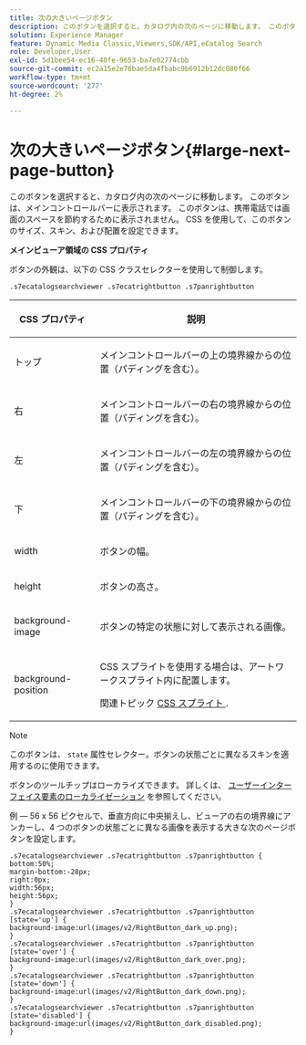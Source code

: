 ```yaml
---
title: 次の大きいページボタン
description: このボタンを選択すると、カタログ内の次のページに移動します。 このボタンは、メインコントロールバーに表示されます。 このボタンは、携帯電話では画面のスペースを節約するために表示されません。 CSS を使用して、このボタンのサイズ、スキン、および配置を設定できます。
solution: Experience Manager
feature: Dynamic Media Classic,Viewers,SDK/API,eCatalog Search
role: Developer,User
exl-id: 5d1bee54-ec16-40fe-9653-ba7e02774cbb
source-git-commit: ec2a15e2e76bae5da4fbabc9b6912b12dc080f66
workflow-type: tm+mt
source-wordcount: '277'
ht-degree: 2%

---
```


# 次の大きいページボタン{#large-next-page-button}

このボタンを選択すると、カタログ内の次のページに移動します。 このボタンは、メインコントロールバーに表示されます。 このボタンは、携帯電話では画面のスペースを節約するために表示されません。 CSS を使用して、このボタンのサイズ、スキン、および配置を設定できます。

<!--<a id="section_6C008EE11212461FA744F2540D38C295"></a>-->

**メインビューア領域の CSS プロパティ**

ボタンの外観は、以下の CSS クラスセレクターを使用して制御します。

`.s7ecatalogsearchviewer .s7ecatrightbutton .s7panrightbutton`

<table id="table_94EE3F5BBE4547C0B4943471CEE7EDE4"> 
 <thead> 
  <tr> 
   <th colname="col1" class="entry"> <p> CSS プロパティ </p> </th> 
   <th colname="col2" class="entry"> <p>説明 </p> </th> 
  </tr> 
 </thead>
 <tbody> 
  <tr> 
   <td colname="col1"> <p> <span class="codeph"> トップ </span> </p> </td> 
   <td colname="col2"> <p>メインコントロールバーの上の境界線からの位置（パディングを含む）。 </p> </td> 
  </tr> 
  <tr> 
   <td colname="col1"> <p> <span class="codeph"> 右 </span> </p> </td> 
   <td colname="col2"> <p>メインコントロールバーの右の境界線からの位置（パディングを含む）。 </p> </td> 
  </tr> 
  <tr> 
   <td colname="col1"> <p> <span class="codeph"> 左 </span> </p> </td> 
   <td colname="col2"> <p>メインコントロールバーの左の境界線からの位置（パディングを含む）。 </p> </td> 
  </tr> 
  <tr> 
   <td colname="col1"> <p> <span class="codeph"> 下 </span> </p> </td> 
   <td colname="col2"> <p>メインコントロールバーの下の境界線からの位置（パディングを含む）。 </p> </td> 
  </tr> 
  <tr> 
   <td colname="col1"> <p> <span class="codeph"> width </span> </p> </td> 
   <td colname="col2"> <p>ボタンの幅。 </p> </td> 
  </tr> 
  <tr> 
   <td colname="col1"> <p> <span class="codeph"> height </span> </p> </td> 
   <td colname="col2"> <p>ボタンの高さ。 </p> </td> 
  </tr> 
  <tr> 
   <td colname="col1"> <p> <span class="codeph"> background-image </span> </p> </td> 
   <td colname="col2"> <p>ボタンの特定の状態に対して表示される画像。 </p> </td> 
  </tr> 
  <tr> 
   <td colname="col1"> <p> <span class="codeph"> background-position </span> </p> </td> 
   <td colname="col2"> <p> CSS スプライトを使用する場合は、アートワークスプライト内に配置します。 </p> <p>関連トピック <a href="../../../c-html5-s7-aem-asset-viewers/c-html5-ecatsearch-viewer-about/c-html5-ecatsearch-viewer-customizingviewer/c-html5-ecatsearch-viewer-customizingviewer.md#section-9d570f95eb2443aca74c1b02f6e89aff" format="dita" scope="local"> CSS スプライト </a>. </p> </td> 
  </tr> 
 </tbody> 
</table>

>[!NOTE]
>
>このボタンは、 `state` 属性セレクター。ボタンの状態ごとに異なるスキンを適用するのに使用できます。

ボタンのツールチップはローカライズできます。 詳しくは、 [ユーザーインターフェイス要素のローカライゼーション](../../../c-html5-s7-aem-asset-viewers/c-html5-ecatsearch-viewer-about/c-html5-ecatsearch-viewer-localization.md#concept-cbfc39344c494eb7b9f6a272cff0cc74) を参照してください。

例 — 56 x 56 ピクセルで、垂直方向に中央揃えし、ビューアの右の境界線にアンカーし、4 つのボタンの状態ごとに異なる画像を表示する大きな次のページボタンを設定します。

```
.s7ecatalogsearchviewer .s7ecatrightbutton .s7panrightbutton { 
bottom:50%; 
margin-bottom:-28px; 
right:0px; 
width:56px; 
height:56px; 
} 
.s7ecatalogsearchviewer .s7ecatrightbutton .s7panrightbutton [state='up'] { 
background-image:url(images/v2/RightButton_dark_up.png); 
} 
.s7ecatalogsearchviewer .s7ecatrightbutton .s7panrightbutton [state='over'] {  
background-image:url(images/v2/RightButton_dark_over.png); 
} 
.s7ecatalogsearchviewer .s7ecatrightbutton .s7panrightbutton [state='down'] {  
background-image:url(images/v2/RightButton_dark_down.png); 
} 
.s7ecatalogsearchviewer .s7ecatrightbutton .s7panrightbutton [state='disabled'] { 
background-image:url(images/v2/RightButton_dark_disabled.png); 
}
```
